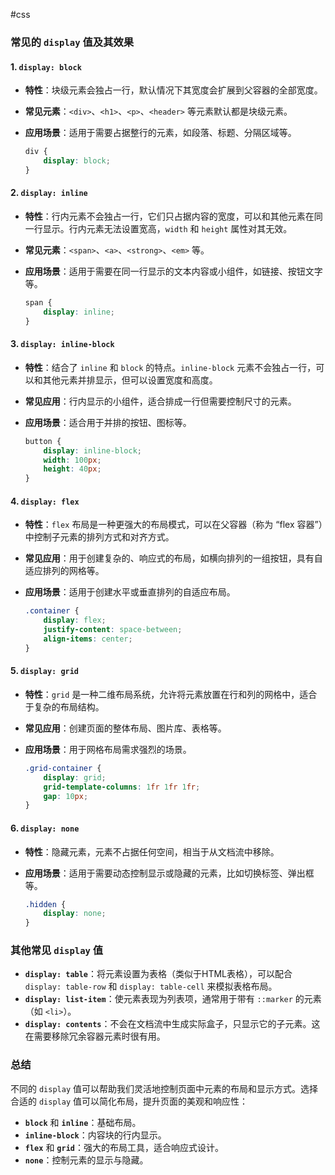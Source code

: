 #css

### 常见的 `display` 值及其效果

#### 1. `display: block`

- **特性**：块级元素会独占一行，默认情况下其宽度会扩展到父容器的全部宽度。
- **常见元素**：`<div>`、`<h1>`、`<p>`、`<header>` 等元素默认都是块级元素。
- **应用场景**：适用于需要占据整行的元素，如段落、标题、分隔区域等。

  ```css
  div {
      display: block;
  }
  ```

#### 2. `display: inline`

- **特性**：行内元素不会独占一行，它们只占据内容的宽度，可以和其他元素在同一行显示。行内元素无法设置宽高，`width` 和 `height` 属性对其无效。
- **常见元素**：`<span>`、`<a>`、`<strong>`、`<em>` 等。
- **应用场景**：适用于需要在同一行显示的文本内容或小组件，如链接、按钮文字等。

  ```css
  span {
      display: inline;
  }
  ```

#### 3. `display: inline-block`

- **特性**：结合了 `inline` 和 `block` 的特点。`inline-block` 元素不会独占一行，可以和其他元素并排显示，但可以设置宽度和高度。
- **常见应用**：行内显示的小组件，适合排成一行但需要控制尺寸的元素。
- **应用场景**：适合用于并排的按钮、图标等。

  ```css
  button {
      display: inline-block;
      width: 100px;
      height: 40px;
  }
  ```

#### 4. `display: flex`

- **特性**：`flex` 布局是一种更强大的布局模式，可以在父容器（称为 “flex 容器”）中控制子元素的排列方式和对齐方式。
- **常见应用**：用于创建复杂的、响应式的布局，如横向排列的一组按钮，具有自适应排列的网格等。
- **应用场景**：适用于创建水平或垂直排列的自适应布局。

  ```css
  .container {
      display: flex;
      justify-content: space-between;
      align-items: center;
  }
  ```

#### 5. `display: grid`

- **特性**：`grid` 是一种二维布局系统，允许将元素放置在行和列的网格中，适合于复杂的布局结构。
- **常见应用**：创建页面的整体布局、图片库、表格等。
- **应用场景**：用于网格布局需求强烈的场景。

  ```css
  .grid-container {
      display: grid;
      grid-template-columns: 1fr 1fr 1fr;
      gap: 10px;
  }
  ```

#### 6. `display: none`

- **特性**：隐藏元素，元素不占据任何空间，相当于从文档流中移除。
- **应用场景**：适用于需要动态控制显示或隐藏的元素，比如切换标签、弹出框等。

  ```css
  .hidden {
      display: none;
  }
  ```

### 其他常见 `display` 值

- **`display: table`**：将元素设置为表格（类似于HTML表格），可以配合 `display: table-row` 和 `display: table-cell` 来模拟表格布局。
- **`display: list-item`**：使元素表现为列表项，通常用于带有 `::marker` 的元素（如 `<li>`）。
- **`display: contents`**：不会在文档流中生成实际盒子，只显示它的子元素。这在需要移除冗余容器元素时很有用。

### 总结

不同的 `display` 值可以帮助我们灵活地控制页面中元素的布局和显示方式。选择合适的 `display` 值可以简化布局，提升页面的美观和响应性：

- **`block`** 和 **`inline`**：基础布局。
- **`inline-block`**：内容块的行内显示。
- **`flex`** 和 **`grid`**：强大的布局工具，适合响应式设计。
- **`none`**：控制元素的显示与隐藏。